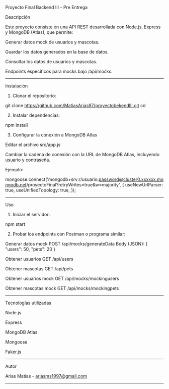 Proyecto Final Backend III - Pre Entrega

Descripción

Este proyecto consiste en una API REST desarrollada con Node.js, Express y MongoDB (Atlas), que permite:

Generar datos mock de usuarios y mascotas.

Guardar los datos generados en la base de datos.

Consultar los datos de usuarios y mascotas.

Endpoints específicos para mocks bajo /api/mocks.



---

Instalación

1. Clonar el repositorio:



git clone <https://github.com/MatiasArias97/proyectobekendIII.git>
cd <proyectobekendIII>

2. Instalar dependencias:



npm install

3. Configurar la conexión a MongoDB Atlas



Editar el archivo src/app.js

Cambiar la cadena de conexión con la URL de MongoDB Atlas, incluyendo usuario y contraseña.


Ejemplo:

mongoose.connect('mongodb+srv://usuario:password@cluster0.xxxxxx.mongodb.net/proyectoFinal?retryWrites=true&w=majority', {
  useNewUrlParser: true,
  useUnifiedTopology: true,
});


---

Uso

1. Iniciar el servidor:

npm start

2. Probar los endpoints con Postman o programa similar:

Generar datos mock
POST /api/mocks/generateData
Body (JSON):
{
  "users": 50,
  "pets": 20
}

Obtener usuarios
GET /api/users

Obtener mascotas
GET /api/pets

Obtener usuarios mock
GET /api/mocks/mockingusers

Obtener mascotas mock
GET /api/mocks/mockingpets

---

Tecnologías utilizadas

Node.js

Express

MongoDB Atlas

Mongoose

Faker.js

---

Autor

Arias Matias - ariasms1997@gmail.com

---